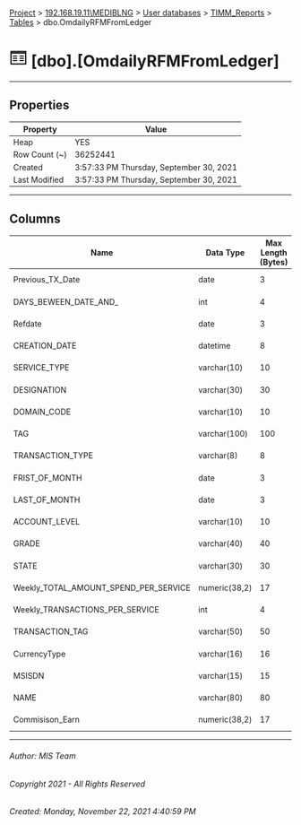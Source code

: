 #### 

[Project](../../../../index.md) > [192.168.19.11\\MEDIBLNG](../../../index.md) > [User databases](../../index.md) > [TIMM_Reports](../index.md) > [Tables](Tables.md) > dbo.OmdailyRFMFromLedger

# ![Tables](../../../../Images/Table32.png) [dbo].[OmdailyRFMFromLedger]

---

## <a name="#properties"></a>Properties

| Property | Value |
|---|---|
| Heap | YES |
| Row Count (~) | 36252441 |
| Created | 3:57:33 PM Thursday, September 30, 2021 |
| Last Modified | 3:57:33 PM Thursday, September 30, 2021 |


---

## <a name="#columns"></a>Columns

| Name | Data Type | Max Length (Bytes) | Nullability |
|---|---|---|---|
| Previous_TX_Date | date | 3 | NULL allowed |
| DAYS_BEWEEN_DATE_AND_ | int | 4 | NULL allowed |
| Refdate | date | 3 | NOT NULL |
| CREATION_DATE | datetime | 8 | NULL allowed |
| SERVICE_TYPE | varchar(10) | 10 | NOT NULL |
| DESIGNATION | varchar(30) | 30 | NULL allowed |
| DOMAIN_CODE | varchar(10) | 10 | NULL allowed |
| TAG | varchar(100) | 100 | NULL allowed |
| TRANSACTION_TYPE | varchar(8) | 8 | NOT NULL |
| FRIST_OF_MONTH | date | 3 | NULL allowed |
| LAST_OF_MONTH | date | 3 | NULL allowed |
| ACCOUNT_LEVEL | varchar(10) | 10 | NULL allowed |
| GRADE | varchar(40) | 40 | NULL allowed |
| STATE | varchar(30) | 30 | NULL allowed |
| Weekly_TOTAL_AMOUNT_SPEND_PER_SERVICE | numeric(38,2) | 17 | NULL allowed |
| Weekly_TRANSACTIONS_PER_SERVICE | int | 4 | NULL allowed |
| TRANSACTION_TAG | varchar(50) | 50 | NOT NULL |
| CurrencyType | varchar(16) | 16 | NOT NULL |
| MSISDN | varchar(15) | 15 | NOT NULL |
| NAME | varchar(80) | 80 | NULL allowed |
| Commisison_Earn | numeric(38,2) | 17 | NULL allowed |


---

###### Author:  MIS Team

###### Copyright 2021 - All Rights Reserved

###### Created: Monday, November 22, 2021 4:40:59 PM

